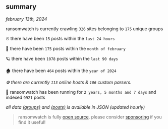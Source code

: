 
## summary
_february 13th, 2024_

ransomwatch is currently crawling `326` sites belonging to `175` unique groups

⏲ there have been `15` posts within the `last 24 hours`

🦈 there have been `175` posts within the `month of february`

🪐 there have been `1078` posts within the `last 90 days`

🏚 there have been `464` posts within the `year of 2024`

_⚙️ there are currently `113` online hosts & `106` custom parsers._

🦕 ransomwatch has been running for `2 years, 5 months and 7 days` and indexed `9921` posts

_all data  [(groups)](http://ransomwhat.telemetry.ltd/groups) and [(posts)](http://ransomwhat.telemetry.ltd/posts) is available in JSON (updated hourly)_

> ransomwatch is fully [open source](https://github.com/joshhighet/ransomwatch#ransomwatch--). please consider [sponsoring](https://github.com/sponsors/joshhighet) if you find it useful!
